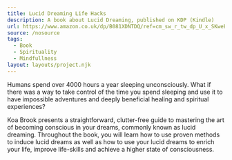 ```yaml
---
title: Lucid Dreaming Life Hacks
description: A book about Lucid Dreaming, published on KDP (Kindle)
url: https://www.amazon.co.uk/dp/B081XDNTDQ/ref=cm_sw_r_tw_dp_U_x_SKweEbP26WJNP
source: /nosource
tags:
  - Book
  - Spirituality
  - Mindfullness
layout: layouts/project.njk
---
```

Humans spend over 4000 hours a year sleeping unconsciously. What if there was a way to take control of the time you spend sleeping and use it to have impossible adventures and deeply beneficial healing and spiritual experiences?

Koa Brook presents a straightforward, clutter-free guide to mastering the art of becoming conscious in your dreams, commonly known as lucid dreaming. Throughout the book, you will learn how to use proven methods to induce lucid dreams as well as how to use your lucid dreams to enrich your life, improve life-skills and achieve a higher state of consciousness.

